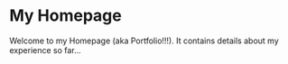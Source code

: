 # My Homepage

Welcome to my Homepage (aka Portfolio!!!).
It contains details about my experience so far...

